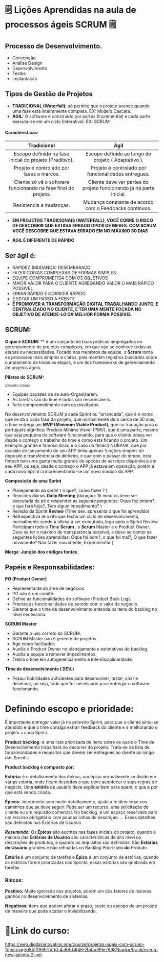 #      :spiral_notepad: Lições Aprendidas na aula de processos ágeis SCRUM :spiral_notepad:



## Processo de Desenvolvimento.

- Concepção
- Análise Design
- Desenvolvimento
- Testes
- Implantação

## Tipos de Gestão de Projetos 

- **TRADICIONAL (Waterfall):** só permite que o projeto avance quando uma fase está inteiramente completa. EX: Modelo Cascata.
- **ÀGIL:** O software é construído por partes (Incremental) e cada parte executa-se em um ciclo (Interativo). EX: SCRUM

#### Características:  

|                         Tradicional                          |                             Ágil                             |
| :----------------------------------------------------------: | :----------------------------------------------------------: |
|   Escopo definido na fase inicial do projeto (Preditivo).    |     Escopo definido ao longo do projeto ( Adaptativo ).      |
|           Projeto é controlado por fases e marcos.           |     Projeto é controlado por funcionalidades entregues.      |
| Cliente só vê o software funcionando na fase final do projeto. | Cliente deve ver partes do projeto funcionando já na parte inicial. |
|                   Resistencia a mudanças.                    |    Mudança constante de acordo com o Feedbacks contínuos.    |

- **EM PROJETOS TRADICIONAIS (WATERFALL), VOCÊ CORRE O RISCO DE DESCOBRIR QUE ESTAVA ERRADO DPOIS DE MESES. COM SCRUM VOCÊ DESCOBRE QUE ESTAVA ERRADO EM NO MÁXIMO 30 DIAS**

- **ÀGIL É DIFERENTE DE RÁPIDO**

## Ser ágil é:

- RAPIDEZ (MUDANÇA) DESEMBARAÇO
- FAZER COISAS COMPLEXAS DE FORMAS SIMPLES
- EQUIPE COMPROMETIDA COM OS OBJETIVOS
- MAIOR VALOR PARA O CLIENTE AGREGANDO VALOR O MAIS RÁPIDO POSSIVEL
- ERRAR RÁPIDO E CORRIGIR RÁPIDO
- É ESTAR UM PASSO A FRENTE
- **É PROMOVER A TRANSFORMAÇÃO DIGITAL TRABALHANDO JUNTO, E CENTRALIZADO NO CLIENTE, E TER UMA MENTE FOCADA NO OBJETIVO DE ATENDE-LO DA MELHOR FORMA POSSÍVEL** 

## SCRUM:

**O que é SCRUM:** ** é um conjunto de boas práticas empregados no gerenciamento de projetos complexos, em que não se conhece todas as etapas ou necessidades. Focado nos membros da equipe, o **Scrum** torna os processos mais simples e claros, pois mantém registros buscados sobre o andamento de todas as etapas, é um dos frameworks de gerenciamento de projetos ágeis. 



**Pilares do SCRUM:**



<img src="C:\Users\kioce\Desktop\Cursos DIO\BootCampEVERIS\DESAFIO1\primeiroDesafioGitGitHub\imagens\PIARES SCRUM.JPG" alt="PIARES SCRUM" style="zoom: 67%;" />





- Equipes capazes de se auto-Organizarem.
- As tarefas são do time e todos são responsáveis.
- forte comprometimento com os resultados.

No desenvolvimento SCRUM a cada Sprint ou "arrancada", que é o nome que se dá a cada fase do projeto, que normalmente dura cerca de 30 dias, o time entrega um **MVP (Minimum Viable Product)**, que na tradução para o português significa: Produto Mínimo Viável (PMV), que é uma parte, mesmo que seja pequena do software funcionando, para que o cliente possa ver desde o começo o trabalho do time e como esta ficando o projeto. Um exemplo grande e famoso disso é o caso da fintech NUBANK, que por ocasião do lançamento do seu APP tinha apenas funções simples de deposito e transferência de dinheiro, e que com o passar do tempo, esta fintech tem uma gama muito grande de opções de serviços disponíveis em seu APP, ou seja, desde o começo o APP já estava em operação, porém a cada novo Sprint ia incrementando-se um novo modulo do APP.

**Composição de uma Sprint**

- Planejamento da sprint ( o que?, como fazer ? )
- Reuniões diárias **Daily Meeting** (duração: 15 minutos deve ser executada de pé e responder as _seguinte perguntas:_ Oque fez ontem?,  o que fará hoje?, Tem algum impedimento? )
- Revisão da Sprint **Review** (Time dev. apresenta o que foi aprendido)
- Retrospectiva (é o rito que fecha um ciclo de desenvolvimento, normalmente sendo a última a ser executada, logo após o Sprint Review. Participam todo o Time **Scrum** , o **Scrum** Master e o Product Owner. Deve se ter o máximo de transparência possível, e deve-se conter as seguintes lições aprendidas: Oque foi bom?, o que foi mal?, O que fazer novamente? Não fazer novamente, Experimentar )  

**Merge: Junção dos códigos fontes.**



## Papéis e Responsabilidades:



**PO (Product Owner)**

- Representante da área de negócios.
- PO não é um comitê.
- Define as funcionalidades do software (Product Back Log).
- Prioriza as funcionalidades de acordo com o valor de negócio. 
- Garante que o time de desenvolvimento entenda os itens do backlog no nível necessário.



**SCRUM Master**

- Garante o uso correto do SCRUM.
- SCRUM Master não é gerente de projetos.
- Age como facilitador.
- Auxilia o Product Owner no planejamento e estimativas do backlog.
- Auxilia a equipe a remover impedimentos.
- Treina o time em autogerenciamento e interdisciplinaridade.



**Time de desenvolvimento ( DEV.)**

- Possui habilidades suficientes para desenvolver, testar, criar e desenhar, ou seja, tudo que for necessário para entregar o software funcionando.



# Definindo escopo e prioridade:



É importante entregar valor já no primeiro Sprint, para que o cliente sinta-se atendido e que o time consiga extrair feedback do cliente e ir melhorando o projeto a cada Sprint. 



**Product backlog:**  é uma lista priorizada de itens sobre os quais o Time de Desenvolvimento trabalhará no decorrer do projeto. Trata-se da lista de funcionalidades e requisitos que devem ser entregues ao cliente ao longo das Sprints.



**Product backlog é composto por:**

**Estória:** é o detalhamento dos épicos, um épico normalmente se divide em várias estória, onde ficam descritos o que deve acontecer e suas regras de negócio.  Uma **estória** de usuário deve explicar bem para quem, o que e por que está sendo criada.

**Épicos:** incremento sem muito detalhamento, ajuda a te direcionar nos caminhos que se deve seguir. Pode ser um recurso, uma solicitação do cliente ou um requisito comercial. No backlog, é um espaço reservado para um recurso obrigatório com poucas linhas de descrição. ... Esses detalhes são definidos nas Estórias de Usuário

_**Resumindo**:_ Os **Épicos** são escritos nas fases iniciais do projeto, quando a maioria das **Estórias de Usuário** são características de alto nível ou descrições de produtos, e quando os requisitos são definidos. São **Estórias de Usuário** grandes e não refinadas no Backlog Priorizado **do** Produto.

**Estória** é um conjunto de tarefas e **Épico** é um conjunto de estórias, quando as estórias forem priorizadas nas Sprints, essas estórias são quebrada em tarefas. 

### Riscos: 

**Positivo:** Muito ignorado nos projetos, porém um dos fatores de maiores ganhos no desenvolvimento de sistemas.

**Negativos:** itens que podem afetar o prazo, custo ou escopo de um projeto de maneira que pode acabar o inviabilizando. 



# :link:Link do curso: 



<https://web.digitalinnovation.one/course/projetos-ageis-com-scrum-1/learning/d85f3166-2d0d-4a68-b646-2b4cd99e7698?back=/track/everis-new-talents-2-net>






